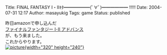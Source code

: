 Title: FINAL FANTASY I・IIｷﾀ━━━━━━(ﾟ∀ﾟ)━━━━━━ !!!!!
Date: 2004-07-31 12:17
Author: masayukig
Tags: game
Status: published

昨日amazonで申し込んだ  
[ファイナルファンタジー I･II
アドバンス](http://www.amazon.co.jp/exec/obidos/ASIN/B00029RW0A/hughundercons-22/ref=nosim)  
が、もう来ました。  
これからやります。  
[![picture](http://lunatic.xrea.jp/mt/images/SN250050-thumb.JPG){width="320"
height="240"}](http://lunatic.xrea.jp/mt/images/SN250050.html)

